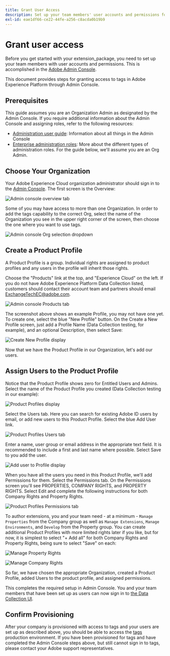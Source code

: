```yaml
---
title: Grant User Access
description: Set up your team members' user accounts and permissions for tags in Adobe Experience Platform.
exl-id: eae1df66-ce22-44fe-a256-c8acda0b19b9
---
```

# Grant user access

Before you get started with your extension_package, you need to set up your team members with user accounts and permissions.  This is accomplished in the [Adobe Admin Console](https://adminconsole.adobe.com/).

This document provides steps for granting access to tags in Adobe Experience Platform through Admin Console.

## Prerequisites

This guide assumes you are an Organization Admin as designated by the Admin Console. If you require additional information about the Admin Console and assigning roles, refer to the following resources:

* [Administration user guide](https://helpx.adobe.com/enterprise/administering/user-guide.html?topic=/enterprise/administering/morehelp/introduction.ug.js): Information about all things in the Admin Console
* [Enterprise administration roles](https://helpx.adobe.com/au/enterprise/using/admin-roles.html): More about the different types of administration roles. For the guide below, we'll assume you are an Org Admin.

## Choose Your Organization

Your Adobe Experience Cloud organization administrator should sign in to the [Admin Console](https://adminconsole.adobe.com/). The first screen is the Overview:

![Admin console overview tab](../images/getting-started/admin-console-overview.png)

Some of you may have access to more than one Organization. In order to add the tags capability to the correct Org, select the name of the Organization you see in the upper right corner of the screen, then choose the one where you want to use tags.

![Admin console Org selection dropdown](../images/getting-started/admin-console-choose-org.png)

## Create a Product Profile

A Product Profile is a group.  Individual rights are assigned to product profiles and any users in the profile will inherit those rights.

Choose the "Products" link at the top, and "Experience Cloud" on the left. If you do not have Adobe Experience Platform Data Collection listed, customers should contact their account team and partners should email <ExchangeTechEC@adobe.com>.

![Admin console Products tab](../images/getting-started/admin-console-products-launch.png)

The screenshot above shows an example Profile, you may not have one yet. To create one, select the blue "New Profile" button. On the Create a New Profile screen, just add a Profile Name (Data Collection testing, for example), and an optional Description, then select Save:

![Create New Profile display](../images/getting-started/admin-console-create-a-new-profile.png)

Now that we have the Product Profile in our Organization, let's add our users.

## Assign Users to the Product Profile

Notice that the Product Profile shows zero for Entitled Users and Admins. Select the name of the Product Profile you created (Data Collection testing in our example):

![Product Profiles display](../images/getting-started/admin-console-profiles-add-user.png)

Select the Users tab. Here you can search for existing Adobe ID users by email, or add new users to this Product Profile. Select the blue Add User link.

![Product Profiles Users tab](../images/getting-started/admin-console-add-launch-user.png)

Enter a name, user group or email address in the appropriate text field. It is recommended to include a first and last name where possible. Select Save to you add the user.

![Add user to Profile display](../images/getting-started/admin-console-add-user.png)

When you have all the users you need in this Product Profile, we'll add Permissions for them. Select the Permissions tab. On the Permissions screen you'll see PROPERTIES, COMPANY RIGHTS, and PROPERTY RIGHTS. Select Edit and complete the following instructions for both Company Rights and Property Rights.

![Product Profiles Permissions tab](../images/getting-started/admin-console-profile-permissions.png)

To author extensions, you and your team need - at a minimum - `Manage Properties` from the Company group as well as `Manage Extensions`, `Manage Environments`, and `Develop` from the Property group. You can create additional Product Profiles with more limited rights later if you like, but for now, it is simplest to select "+ Add all" for both Company Rights and Property Rights, being sure to select "Save" on each:

![Manage Property Rights](../images/getting-started/admin-console-add-all-property-rights.png)

![Manage Company Rights](../images/getting-started/admin-console-add-all-company-rights.png)

So far, we have chosen the appropriate Organization, created a Product Profile, added Users to the product profile, and assigned permissions.

This completes the required setup in Admin Console. You and your team members that have been set up as users can now sign in to [the Data Collection UI](https://launch.adobe.com/).

## Confirm Provisioning

After your company is provisioned with access to tags and your users are set up as described above, you should be able to access the [tags](https://launch.adobe.com/) production environment. If you have been provisioned for tags and have completed the Admin Console steps above, but still cannot sign in to tags, please contact your Adobe support representatives.
